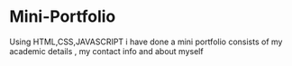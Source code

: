 # Mini-Portfolio
Using HTML,CSS,JAVASCRIPT i have done a mini portfolio consists of my academic details , my contact info and about myself
